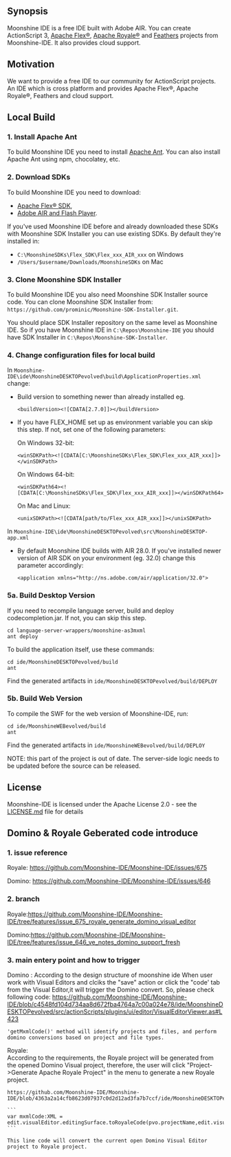 ## Synopsis

Moonshine IDE is a free IDE built with Adobe AIR. You can create ActionScript 3, [Apache Flex®](https://flex.apache.org/), [Apache Royale®](http://royale.apache.org/) and [Feathers](https://feathersui.com/) projects from Moonshine-IDE. It also provides cloud support.

## Motivation

We want to provide a free IDE to our community for ActionScript projects. An IDE which is cross platform and provides Apache Flex®, Apache Royale®, Feathers and cloud support.

## Local Build

### 1. Install Apache Ant

To build Moonshine IDE you need to install [Apache Ant](https://ant.apache.org/manual/install.html). You can also install Apache Ant using npm, chocolatey, etc.

### 2. Download SDKs

To build Moonshine IDE you need to download: 
- [Apache Flex® SDK](https://flex.apache.org),
- [Adobe AIR and Flash Player](https://helpx.adobe.com/flash-player.html).

If you've used Moonshine IDE before and already downloaded these SDKs with Moonshine SDK Installer you can use existing SDKs. By default they're installed in:
- `C:\MoonshineSDKs\Flex_SDK\Flex_xxx_AIR_xxx` on Windows
- `/Users/$username/Downloads/MoonshineSDKs` on Mac

### 3. Clone Moonshine SDK Installer

To build Moonshine IDE you also need Moonshine SDK Installer source code. You can clone Moonshine SDK Installer from: `https://github.com/prominic/Moonshine-SDK-Installer.git`.

You should place SDK Installer repository on the same level as Moonshine IDE. So if you have Moonshine IDE in `C:\Repos\Moonshine-IDE` you should have SDK Installer in `C:\Repos\Moonshine-SDK-Installer`.

### 4. Change configuration files for local build

In `Moonshine-IDE\ide\MoonshineDESKTOPevolved\build\ApplicationProperties.xml` change:
- Build version to something newer than already installed eg.

	```
	<buildVersion><![CDATA[2.7.0]]></buildVersion>
	```

- If you have FLEX_HOME set up as environment variable you can skip this step. If not, set one of the following parameters:

	On Windows 32-bit:
	```
	<winSDKPath><![CDATA[C:\MoonshineSDKs\Flex_SDK\Flex_xxx_AIR_xxx]]></winSDKPath>
	```
	
	On Windows 64-bit:
	```
	<winSDKPath64><![CDATA[C:\MoonshineSDKs\Flex_SDK\Flex_xxx_AIR_xxx]]></winSDKPath64>
	```
	
	On Mac and Linux:
	```
	<unixSDKPath><![CDATA[path/to/Flex_xxx_AIR_xxx]]></unixSDKPath>
	```

In `Moonshine-IDE\ide\MoonshineDESKTOPevolved\src\MoonshineDESKTOP-app.xml`
- By default Moonshine IDE builds with AIR 28.0. If you've installed newer version of AIR SDK on your environment (eg. 32.0) change this parameter accordingly:

	```
	<application xmlns="http://ns.adobe.com/air/application/32.0">
	```

### 5a. Build Desktop Version

If you need to recompile language server, build and deploy codecompletion.jar. If not, you can skip this step.

    cd language-server-wrappers/moonshine-as3mxml
    ant deploy


To build the application itself, use these commands:

    cd ide/MoonshineDESKTOPevolved/build
    ant 

Find the generated artifacts in `ide/MoonshineDESKTOPevolved/build/DEPLOY`

### 5b. Build Web Version

To compile the SWF for the web version of Moonshine-IDE, run:

    cd ide/MoonshineWEBevolved/build
    ant 


Find the generated artifacts in `ide/MoonshineWEBevolved/build/DEPLOY`

NOTE:  this part of the project is out of date.  The server-side logic needs to be updated before the source can be released.

## License

Moonshine-IDE is licensed under the Apache License 2.0 - see the [LICENSE.md](https://github.com/prominic/Moonshine-IDE/blob/master/LICENSE.MD) file for details

## Domino & Royale Geberated code introduce

### 1. issue reference
Royale:
	https://github.com/Moonshine-IDE/Moonshine-IDE/issues/675
	
Domino:
	https://github.com/Moonshine-IDE/Moonshine-IDE/issues/646

### 2. branch 
Royale:https://github.com/Moonshine-IDE/Moonshine-IDE/tree/features/issue_675_royale_generate_domino_visual_editor

Domino:https://github.com/Moonshine-IDE/Moonshine-IDE/tree/features/issue_646_ve_notes_domino_support_fresh

### 3. main entery point and how to trigger
Domino :
	According to the design structure of moonshine ide
	When user work with Visual Editors and clciks the "save" action or click the "code' tab from the Visual Editor,it will trigger the Domino convert.
	So, please check following code:
	https://github.com/Moonshine-IDE/Moonshine-IDE/blob/c4548fd104d734aa8d672fba4764a7c00a024e78/ide/MoonshineDESKTOPevolved/src/actionScripts/plugins/ui/editor/VisualEditorViewer.as#L423

	'getMxmlCode()' method will identify projects and files, and perform domino conversions based on project and file types.


Royale:  
	According to the requirements, the Royale project will be generated from the opened Domino Visual project, therefore, the user will click "Project->Generate Apache Royale Project" in the menu to generate a new Royale project.

	https://github.com/Moonshine-IDE/Moonshine-IDE/blob/4363a2a14cfb8623d07937c0d2d12ad3fa7b7ccf/ide/MoonshineDESKTOPevolved/src/actionScripts/plugins/as3project/CreateProject.as#L989

	```
	var mxmlCode:XML = edit.visualEditor.editingSurface.toRoyaleCode(pvo.projectName,edit.visualEditor.editingSurface);
	```

	This line code will convert the current open Domino Visual Editor project to Royale project.



